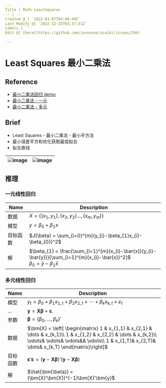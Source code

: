 ```yaml
---
Title | Math LeastSquares
-- | --
Created @ | `2022-03-07T04:06:49Z`
Last Modify @| `2022-12-25T03:37:51Z`
Labels | ``
Edit @| [here](https://github.com/junxnone/aiwiki/issues/294)

---
```

# Least Squares 最小二乘法 

## Reference
- [最小二乘法回归 demo](https://phet.colorado.edu/sims/html/least-squares-regression/latest/least-squares-regression_en.html)
- [最小二乘法 - 一元](https://otexts.com/fppcn/least-squares.html)
- [最小二乘法 - 多元](https://otexts.com/fppcn/regression-matrices.html)

## Brief
- Least Squares - 最小二乘法 - 最小平方法
- 最小误差平方和优化获取最佳拟合
- 拟合直线


![image](https://user-images.githubusercontent.com/2216970/156966154-4eabd265-57ec-4b1b-9c2a-1e4f06653a2e.png) | ![image](https://user-images.githubusercontent.com/2216970/156966278-ac6d0421-9694-4265-a602-aebbbe7b963a.png)
-- | --

## 推理

### 一元线性回归

Name | Description
-- | --
数据 | $X = \left\{(x_{1}, y_{1}), (x_{2}, y_{2})..., (x_{m}, y_{m})\right\}$
模型 |  $y = \beta_{0} + \beta_{1}x$
目标函数 | $J(\beta) = \sum_{i=0}^{m}(y_{i}-\beta_{1}x_{i}-\beta_{0})^2$
解 | $\beta_{1} = \frac{\sum_{i=1}^{m}(x_{i}-\bar{x})(y_{i}-\bar{y})}{\sum_{i=1}^{m}(x_{i}-\bar{x})^2}$ <br> $\beta_{0} = \bar{y}-\beta_{1}\bar{x}$


### 多元线性回归

Name | Description
-- | --
模型 | $y_{t} = \beta_{0} + \beta_{1} x_{1,t} + \beta_{2} x_{2,t} + \cdots +  \beta_{k} x_{k,t} + \varepsilon_{t}$
... | $\bm{y} = \bm{X}\bm{\beta} + \bm{\varepsilon}.$
参数 | $\bm{\beta} = (\beta_{0},\dots,\beta_{k})'$
数据 | $\bm{X} = \left[     \begin{matrix}       1 & x_{1,1} & x_{2,1} & \dots & x_{k,1}\\       1 & x_{1,2} & x_{2,2} & \dots & x_{k,2}\\       \vdots& \vdots& \vdots&& \vdots\\       1 & x_{1,T}& x_{2,T}& \dots& x_{k,T}     \end{matrix}\right]$
目标函数 | $\bm{\varepsilon}'\bm{\varepsilon} = (\bm{y} - \bm{X}\bm{\beta})'(\bm{y} - \bm{X}\bm{\beta})$
解 | $\hat{\bm{\beta}} = (\bm{X}'\bm{X})^{-1}\bm{X}'\bm{y}$


